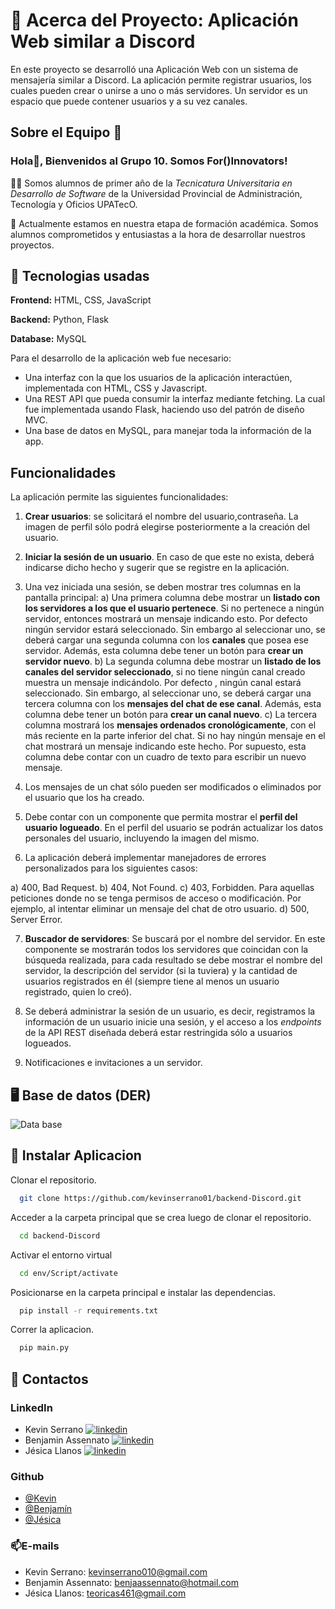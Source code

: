 
# 🚀 Acerca del Proyecto: Aplicación Web similar a Discord

En este proyecto se desarrolló una Aplicación Web con un sistema de mensajería similar a Discord.
La aplicación permite registrar usuarios, los cuales pueden crear o unirse a uno o más servidores. Un servidor es un espacio que puede contener usuarios y a su vez canales.

## Sobre el Equipo 💪
### Hola👋, Bienvenidos al Grupo 10. Somos **For()Innovators**! 
👩‍💻 Somos alumnos de primer año de la *Tecnicatura Universitaria en Desarrollo de Software* de la Universidad Provincial de Administración, Tecnología y Oficios UPATecO.

🧠 Actualmente estamos en nuestra etapa de formación académica. Somos alumnos comprometidos y entusiastas a la hora de desarrollar nuestros proyectos.

## 📌 Tecnologias usadas

**Frontend:** HTML, CSS, JavaScript

**Backend:** Python, Flask

**Database:** MySQL


Para el desarrollo de la aplicación web fue necesario:
- Una interfaz con la que los usuarios de la aplicación interactúen, implementada con HTML, CSS y Javascript.
- Una REST API que pueda consumir la interfaz mediante fetching. La cual fue implementada usando Flask, haciendo uso del patrón de diseño MVC.
- Una base de datos en MySQL, para manejar toda la información de la app.

## Funcionalidades
La aplicación permite las siguientes funcionalidades:
1. **Crear usuarios**: se solicitará el nombre del usuario,contraseña. La imagen de perfil sólo podrá elegirse posteriormente a la creación del usuario.

2. **Iniciar la sesión de un usuario**. En caso de que este no exista, deberá indicarse dicho hecho y sugerir que se registre en la aplicación.

3. Una vez iniciada una sesión, se deben mostrar tres columnas en la pantalla principal: a) Una primera columna debe mostrar un **listado con los servidores a los que el usuario pertenece**. Si no pertenece a ningún servidor, entonces mostrará un mensaje indicando esto. Por defecto ningún servidor estará seleccionado. Sin embargo al seleccionar uno, se deberá cargar una segunda columna con los **canales** que posea ese servidor. Además, esta columna debe tener un botón para **crear un servidor nuevo**. b) La segunda columna debe mostrar un **listado de los canales del servidor seleccionado**, si no tiene ningún canal creado muestra un mensaje indicándolo. Por defecto , ningún canal estará seleccionado. Sin embargo, al seleccionar uno, se deberá cargar una tercera columna con los **mensajes del chat de ese canal**. Además, esta columna debe tener un botón para **crear un canal nuevo**. c) La tercera columna mostrará los **mensajes ordenados cronológicamente**, con el más reciente en la parte inferior del chat. Si no hay ningún mensaje en el chat mostrará un mensaje indicando este hecho. Por supuesto, esta columna debe contar con un cuadro de texto para escribir un nuevo mensaje.

4. Los mensajes de un chat sólo pueden ser modificados o eliminados por el usuario que los ha creado.

5. Debe contar con un componente que permita mostrar el **perfil del usuario logueado**. En el perfil del usuario se podrán actualizar los datos personales del usuario, incluyendo la imagen del mismo.

6. La aplicación deberá implementar manejadores de errores personalizados para los siguientes casos:

a) 400, Bad Request.
b) 404, Not Found.
c) 403, Forbidden. Para aquellas peticiones donde no se tenga permisos de acceso o modificación. Por ejemplo, al intentar eliminar un mensaje del chat de otro usuario.
d) 500, Server Error.

7. **Buscador de servidores**: Se buscará por el nombre del servidor. En este componente se mostrarán todos los servidores que coincidan con la búsqueda realizada, para cada resultado se debe mostrar el nombre del servidor, la descripción del servidor (si la tuviera) y la cantidad de usuarios registrados en él (siempre tiene al menos un usuario registrado, quien lo creó).
8. Se deberá administrar la sesión de un usuario, es decir, registramos la información de un usuario inicie una sesión, y el acceso a los *endpoints* de la API REST diseñada deberá estar restringida sólo a usuarios logueados.

9. Notificaciones e invitaciones a un servidor.

## 🖥️ Base de datos (DER)

![Data base](https://i.pinimg.com/750x/eb/fe/69/ebfe6944ff690e1f47fdb5ec5828531f.jpg)


## 🔌 Instalar Aplicacion

Clonar el repositorio.

```bash
  git clone https://github.com/kevinserrano01/backend-Discord.git
```

Acceder a la carpeta principal que se crea luego de clonar el repositorio.

```bash
  cd backend-Discord
```
Activar el entorno virtual

```bash
  cd env/Script/activate
```
Posicionarse en la carpeta principal e instalar las dependencias.

```bash
  pip install -r requirements.txt
```
Correr la aplicacion.

```bash
  pip main.py
```


## 🔗 Contactos

### LinkedIn
- Kevin Serrano [![linkedin](https://img.shields.io/badge/linkedin-0A66C2?style=for-the-badge&logo=linkedin&logoColor=white)](https://www.linkedin.com/in/kevin-serrano-86711a231/)
- Benjamin Assennato
[![linkedin](https://img.shields.io/badge/linkedin-0A66C2?style=for-the-badge&logo=linkedin&logoColor=white)](https://www.linkedin.com/in/benjamin-assennato-00ab80240/)
- Jésica Llanos
[![linkedin](https://img.shields.io/badge/linkedin-0A66C2?style=for-the-badge&logo=linkedin&logoColor=white)](https://www.linkedin.com/)

### Github
- [@Kevin](https://github.com/kevinserrano01)
- [@Benjamín](https://github.com/BenjaminAss)
- [@Jésica](https://github.com/Jesi10)

### 📫E-mails
- Kevin Serrano: kevinserrano010@gmail.com
- Benjamin Assennato: benjaassennato@hotmail.com
- Jésica Llanos: teoricas461@gmail.com
